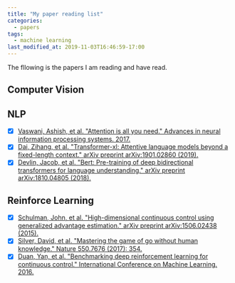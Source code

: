 ```yaml
---
title: "My paper reading list"
categories:
  - papers
tags:
  - machine learning
last_modified_at: 2019-11-03T16:46:59-17:00
---
```


The fllowing is the papers I am reading and have read. 

## Computer Vision
## NLP
- [x] [Vaswani, Ashish, et al. "Attention is all you need." Advances in neural information processing systems. 2017.](http://papers.nips.cc/paper/7181-attention-is-all-you-need)
- [x] [Dai, Zihang, et al. "Transformer-xl: Attentive language models beyond a fixed-length context." arXiv preprint arXiv:1901.02860 (2019).](https://arxiv.org/abs/1901.02860)
- [x] [Devlin, Jacob, et al. "Bert: Pre-training of deep bidirectional transformers for language understanding." arXiv preprint arXiv:1810.04805 (2018).](https://arxiv.org/abs/1810.04805)

## Reinforce Learning
- [x] [Schulman, John, et al. "High-dimensional continuous control using generalized advantage estimation." arXiv preprint arXiv:1506.02438 (2015).](https://arxiv.org/abs/1506.02438) 
- [x] [Silver, David, et al. "Mastering the game of go without human knowledge." Nature 550.7676 (2017): 354.](http://discovery.ucl.ac.uk/10045895/1/agz_unformatted_nature.pdf)
- [x] [Duan, Yan, et al. "Benchmarking deep reinforcement learning for continuous control." International Conference on Machine Learning. 2016.](http://proceedings.mlr.press/v48/duan16.pdf)
